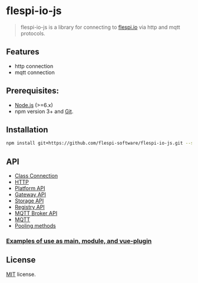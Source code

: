 # flespi-io-js

> flespi-io-js is a library for connecting to [flespi.io](https://flespi.io) via http and mqtt protocols.

## Features
* http connection
* mqtt connection

## Prerequisites:

- [Node.js](https://nodejs.org/en/) (>=6.x)
- npm version 3+ and [Git](https://git-scm.com/).

## Installation
```sh
npm install git+https://github.com/flespi-software/flespi-io-js.git --save
```

## API
* [Class Connection](docs/connection.md)
* [HTTP](docs/http.md)
* [Platform API](docs/platformAPI.md)
* [Gateway API](docs/gatewayAPI.md)
* [Storage API](docs/storageAPI.md)
* [Registry API](docs/registryAPI.md)
* [MQTT Broker API](docs/MQTTBrokerAPI.md)
* [MQTT](docs/MQTT.md)
* [Pooling methods](docs/pool.md)

### [Examples of use as main, module, and vue-plugin](docs/examples.md)

## License
[MIT](https://github.com/flespi-software/flespi-io-js/blob/master/LICENSE) license.
